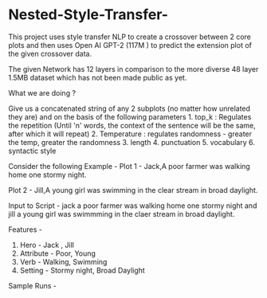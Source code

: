 # Nested-Style-Transfer-
This project uses style transfer NLP to create a crossover between 2 core plots and then uses Open AI GPT-2  (117M ) to predict the extension plot of the given crossover data.  

The given Network has 12 layers in comparison to the more diverse 48 layer 1.5MB dataset which has not been made public as yet. 


What we are doing ? 

Give us a concatenated string of any 2 subplots (no matter how unrelated they are) and on the basis of the following parameters 1. top_k : Regulates the repetition (Until 'n' words, the context of the sentence will be the same, after which it will repeat)
2. Temperature : regulates randomness - greater the temp, greater the randomness 
3. length 
4. punctuation
5. vocabulary
6. syntactic style 


Consider the following Example - 
Plot 1 - Jack,A poor farmer was walking home one stormy night. 

Plot 2 - Jill,A young girl was swimming in the clear stream in broad daylight.

Input to Script - jack a poor farmer was walking home one stormy night and jill a young girl was swimmming in the claer stream in broad daylight. 

Features - 
1. Hero - Jack , Jill
2. Attribute - Poor, Young 
3. Verb - Walking, Swimming 
4. Setting - Stormy night, Broad Daylight

Sample Runs - 

